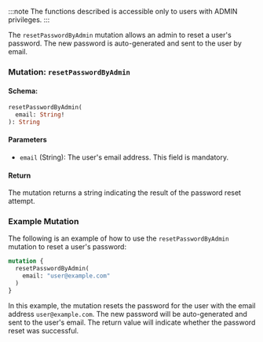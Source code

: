 :::note
The functions described is accessible only to users with ADMIN privileges.
:::

The `resetPasswordByAdmin` mutation allows an admin to reset a user's password. The new password is auto-generated and sent to the user by email.

### Mutation: `resetPasswordByAdmin`

#### Schema:
```graphql
resetPasswordByAdmin(
  email: String!
): String
```

#### Parameters

- `email` (String): The user's email address. This field is mandatory.

#### Return

The mutation returns a string indicating the result of the password reset attempt.

### Example Mutation

The following is an example of how to use the `resetPasswordByAdmin` mutation to reset a user's password:

```graphql
mutation {
  resetPasswordByAdmin(
    email: "user@example.com"
  )
}
```

In this example, the mutation resets the password for the user with the email address `user@example.com`. The new password will be auto-generated and sent to the user's email. The return value will indicate whether the password reset was successful.